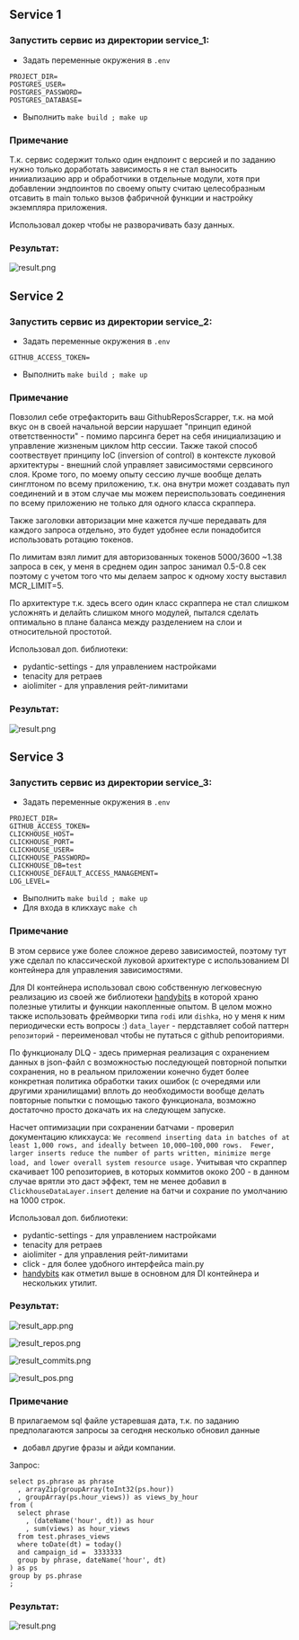 ## Service 1

### Запустить сервис из директории service_1:
- Задать переменные окружения в `.env`
```
PROJECT_DIR=
POSTGRES_USER=
POSTGRES_PASSWORD=
POSTGRES_DATABASE=
```

- Выполнить `make build ; make up`

### Примечание
Т.к. сервис содержит только один ендпоинт с версией и по заданию нужно только доработать зависимость 
я не стал выносить инииализацию app и обработчики в отдельные модули, хотя при добавлении эндпоинтов по своему опыту
считаю целесобразным отсавить в main только вызов фабричной функции и настройку экземпляра приложения.

Использовал докер чтобы не разворачивать базу данных.

### Результат:

![result.png](service_1/result.png)


## Service 2

### Запустить сервис из директории service_2:
- Задать переменные окружения в `.env`
```
GITHUB_ACCESS_TOKEN=
```

- Выполнить `make build ; make up`

### Примечание
Повзолил себе отрефакторить ваш GithubReposScrapper, т.к. на мой вкус он в своей начальной версии нарушает 
"принцип единой ответственности" - помимо парсинга берет на себя инициализацию и управление жизненым циклом http сессии.
Также такой способ соотвествует принципу IoC (inversion of control) 
в контексте луковой архитектуры - внешний слой управляет зависимостями сервсиного слоя.
Кроме того, по моему опыту сессию лучше вообще делать синглтоном по всему приложению, т.к. она внутри может создавать
пул соединений и в этом случае мы можем переиспользовать соединения по всему приложению не только для одного класса скраппера.

Также заголовки авторизации мне кажется лучше передавать для каждого запроса отдельно, 
это будет удобнее если понадобится использовать ротацию токенов.

По лимитам взял лимит для авторизованных токенов 5000/3600 ~1.38 запроса в сек, 
у меня в среднем один запрос занимал 0.5-0.8 сек поэтому с учетом того что мы делаем запрос к одному хосту выставил 
MCR_LIMIT=5.

По архитектуре т.к. здесь всего один класс скраппера не стал слишком усложнять и делайть слишком много модулей, 
пытался сделать оптимально в плане баланса между разделением на слои и относительной простотой.

Использовал доп. библиотеки:
- pydantic-settings - для управлением настройками
- tenacity для ретраев
- aiolimiter - для управления рейт-лимитами

### Результат:

![result.png](service_2/result.png)


## Service 3

### Запустить сервис из директории service_3:
- Задать переменные окружения в `.env`
```
PROJECT_DIR=
GITHUB_ACCESS_TOKEN=
CLICKHOUSE_HOST=
CLICKHOUSE_PORT=
CLICKHOUSE_USER=
CLICKHOUSE_PASSWORD=
CLICKHOUSE_DB=test
CLICKHOUSE_DEFAULT_ACCESS_MANAGEMENT=
LOG_LEVEL=
```

- Выполнить `make build ; make up`
- Для входа в кликхаус `make ch`


### Примечание
В этом сервисе уже более сложное дерево зависимостей, поэтому тут уже сделал по классической луковой архитектуре 
с использованием DI контейнера для управления зависимостями. 

Для DI контейнера использовал свою собственную легковесную реализацию из своей же библиотеки [handybits](https://github.com/V-ampire/handybits)
в которой храню полезные утилиты и функции накопленные опытом. 
В целом можно также использовать фреймворки типа `rodi` или `dishka`, но у меня к ним периодически есть вопросы :)
`data_layer` - пердставляет собой паттерн `репозиторий` - переименовал чтобы не путаться с github репоиториями.

По функционалу DLQ - здесь примерная реализация с охранением данных в json-файл 
с возможностью последующей повторной попытки сохранения, но в реальном приложении конечно будет более конкретная 
политика обработки таких ошибок (с очередями или другими хранилищами) вплоть до необходимости вообще 
делать повторные попытки с помощью такого функционала, возможно достаточно просто докачать их на следующем запуске.

Насчет оптимизации при сохранении батчами - проверил документацию кликхауса:
`We recommend inserting data in batches of at least 1,000 rows, and ideally between 10,000–100,000 rows. 
Fewer, larger inserts reduce the number of parts written, minimize merge load, and lower overall system resource usage.`
Учитывая что скраппер скачивает 100 репозиториев, в которых коммитов ококо 200 - в данном случае врятли это даст эффект, 
тем не менее добавил в `ClickhouseDataLayer.insert` деление на батчи и сохрание по умолчанию на 1000 строк.

Использовал доп. библиотеки:
- pydantic-settings - для управлением настройками
- tenacity для ретраев
- aiolimiter - для управления рейт-лимитами
- click - для более удобного интерфейса main.py
- [handybits](https://github.com/V-ampire/handybits) как отметил выше в основном для DI контейнера и нескольких утилит.


### Результат:

![result_app.png](service_3/result_app.png)


![result_repos.png](service_3/result_repos.png)


![result_commits.png](service_3/result_repos.png)


![result_pos.png](service_3/result_repos.png)


### Примечание
В прилагаемом sql файле устаревшая дата, т.к. по заданию предполагаются запросы за сегодня несколько обновил данные 
+ добавл другие фразы и айди компании.

Запрос:
```
select ps.phrase as phrase
  , arrayZip(groupArray(toInt32(ps.hour))
  , groupArray(ps.hour_views)) as views_by_hour
from (
  select phrase
    , (dateName('hour', dt)) as hour
    , sum(views) as hour_views
  from test.phrases_views
  where toDate(dt) = today()
  and campaign_id =  3333333
  group by phrase, dateName('hour', dt)
) as ps
group by ps.phrase
;
```

### Результат:

![result.png](service_4/result.png)